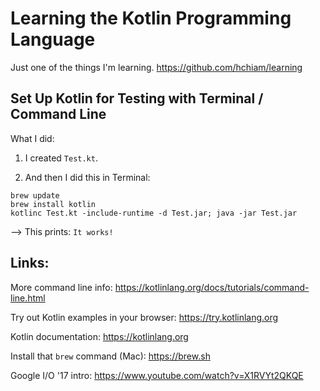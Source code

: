# Learning the Kotlin Programming Language
Just one of the things I'm learning. https://github.com/hchiam/learning

## Set Up Kotlin for Testing with Terminal / Command Line

What I did:

1. I created `Test.kt`.

2. And then I did this in Terminal:

```
brew update
brew install kotlin
kotlinc Test.kt -include-runtime -d Test.jar; java -jar Test.jar
```

--> This prints: `It works!`

## Links:

More command line info: https://kotlinlang.org/docs/tutorials/command-line.html

Try out Kotlin examples in your browser: https://try.kotlinlang.org

Kotlin documentation: https://kotlinlang.org

Install that `brew` command (Mac): https://brew.sh

Google I/O '17 intro: https://www.youtube.com/watch?v=X1RVYt2QKQE
